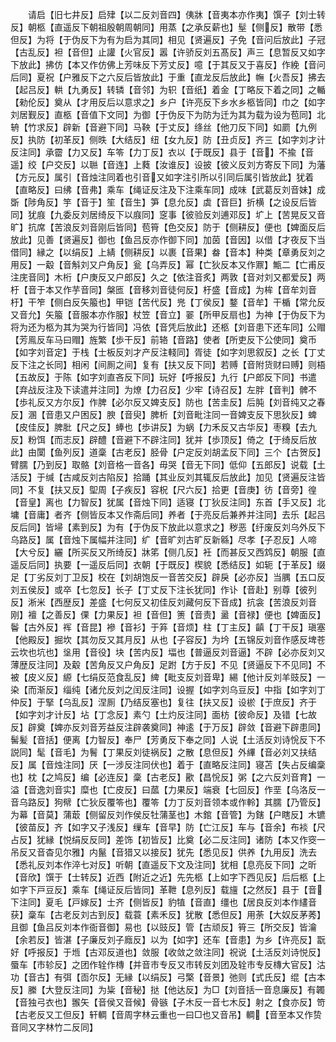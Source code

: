 <!-- { "loadSidebar": true } -->
　　请启【旧七井反】启肂【以二反刘音四】侇牀【音夷本亦作夷】馔子【刘士转反】朝柩【直遥反下朝祖殷朝周朝同】用蒸【之承反薪也】髽【侧反】散带【悉但反】为将【于伪反下为有为启为其同】相见【贤遍反】子免【音问后放此】子冠【古乱反】袒【音但】止讙【火官反】嚣【许骄反刘五髙反】声三【息暂反又如字下放此】拂仿【本又作仿佛上芳味反下芳丈反】噫【于其反又于喜反】作絻【音问后同】夏祝【户雅反下之六反后皆放此】于重【直龙反后放此】幠【火吾反】拂去【起吕反】輁【九勇反】转辚【音邻】为轵【音纸】着金【丁略反下着之同】之輴【勑伦反】奠从【才用反后以意求之】乡户【许亮反下乡水乡柩皆同】巾之【如字刘居觐反】直柩【音值下文同】为御【于伪反下为防为迁为其为载为设为苞同】北辀【竹求反】辟新【音避下同】马鞅【于丈反】绦丝【他刀反下同】如罽【九例反】执防【初革反】侧昳【大结反】纽【女九反】防【丑贞反】齐三【如字刘才计反注同】承霤【力又反】车笭【力丁反】衣以【于既反】县于【音】不揄【音遥】绞【户交反】以聮【音连】上蕤【汝谁反】设披【彼义反刘方寄反下同】为藩【方元反】属引【音烛注同着也引音又如字注引所以引同后属引皆放此】犹着【直略反】曰绋【音弗】乘车【绳证反注及下注乘车同】成味【武葛反刘音妹】成斲【陟角反】竽【音于】笙【音生】笋【息允反】虡【音巨】折横【之设反后皆同】犹庪【九委反刘居绮反下以庪同】窆事【彼验反刘逋邓反】圹上【苦晃反又音旷】抗席【苦浪反刘音刚后皆同】苞筲【色交反】防于【侧耕反】便也【婢面反后放此】见善【贤遍反】御也【鱼吕反亦作御下同】加茵【音因】以借【才夜反下当借同】縁之【以绢反】上綪【侧耕反】以裹【音果】畚【音本】种类【章勇反刘之用反】一觳【音斛刘又户角反】瓮【乌弄反】幂【亡狄反本又作鼏】甒二【亡甫反注庑音同】木桁【户庚反又户郎反】久之【依注音炙】两敦【音对刘又都爱反】两杅【音于本又作芋音同】槃匜【音移刘音徒何反】杅盛【音成】为桙【音牟刘音杅】干笮【侧白反矢箙也】甲铠【苦代反】兠【丁侯反】鍪【音牟】干楯【常允反又音允】矢箙【音服本亦作服】杖笠【音立】翣【所甲反扇也】为神【于伪反下为将为还为柩为其为哭为行皆同】冯依【音凭后放此】还柩【刘音患下还车同】公赗【芳鳯反车马曰赗】旌繁【歩干反】前辂【音路】使者【所吏反下公使同】奠币【如字刘音定】于栈【士板反刘才产反注輚同】胥徒【如字刘思叙反】之长【丁丈反下注之长同】相闲【间厠之间】复有【扶又反下同】若赙【音附货财曰赙】则梧【五故反】于陈【如字刘直吝反下同】玩好【呼报反】九行【户郎反下同】书遣【弃战反注及下读遣并注同】为燎【力召反】少牢【诗召反】左胖【音判】髀不【歩礼反又方尔反】作脾【必尔反又婢支反】防也【苦圭反】后肫【刘音纯又之春反】溷【音患又户困反】腴【音臾】脾析【刘音毗注同一音婢支反下思狄反】蜱【皮佳反】脾肶【尺之反】蜯也【歩讲反】为蜗【力禾反又古华反】枣糗【去九反】粉饵【而志反】辟醴【音避下不辟注同】犹并【歩顶反】倚之【于绮反后放此】由闑【鱼列反】道稾【古老反】胫骨【户定反刘胡孟反下同】三个【古贺反】臂臑【乃到反】取骼【刘音格一音各】毋哭【音无下同】低仰【五郎反】说载【土活反】于缄【古咸反刘古陷反】拾踊【其业反刘其辄反后放此】加见【贤遍反注皆同】不复【扶又反】堲周【子疾反】容柷【尺六反】拾更【音庚】彷【音旁】徨【音皇】离也【力智反】犹属【音烛下同】适寝【丁狄反注同】东首【手又反】北墉【音庸】者齐【侧皆反本又作斋后同】养者【于亮反后兼养并注同】去乐【起吕反后同】皆埽【素到反】为有【于伪反下放此以意求之】秽恶【纡废反刘乌外反下乌路反】属【音烛下属幅并注同】纩【音旷刘古旷反新緜】尽孝【子忍反】人啼【大兮反】纚【所买反又所绮反】牀笫【侧几反】衽【而甚反又西鸩反】朝服【直遥反后同】执要【一遥反后同】衣朝【于既反】楔貌【悉结反】如轭【于革反】缀足【丁劣反刘丁卫反】校在【刘胡饱反一音苦交反】辟戾【必亦反】当腢【五口反刘五侯反】或卒【七忽反】长子【丁丈反下注长犹同】作讣【音赴】别尊【彼列反】淅米【西歴反】差盛【七何反又初佳反刘藏何反下音成】抗衾【苦浪反刘音刚】襢【之善反】倮【力果反】袒【音但】箦【音责】盝【音禄】便也【婢面反】鬠【古外反】裈【音昆】襂【音衫】于笲【音烦】柱【丁主反】齻【丁干反】瑱塞【他殿反】掘坎【其勿反又其月反】从也【子容反】为坅【五锦反刘音作感反埤苍云坎也坑也】垼用【音役】块【苦内反】堛也【普逼反刘音逼】不辟【必亦反刘又薄歴反注同】及觳【苦角反又户角反】足跗【方于反】不见【贤逼反下不见同】不被【皮义反】縓【七绢反范食乱反】綼【毗支反刘音卑】緆【他计反刘羊豉反】一染【而渐反】缁纯【诸允反刘之闰反注同】设握【如字刘乌豆反】中指【如字刘丁仲反】于掔【乌乱反】涅厠【乃结反塞也】复往【扶又反】设棜【于庶反】齐于【如字刘才计反】坫【丁念反】素勺【土灼反注同】面枋【彼命反】及错【七故反】辟奠【婢亦反刘音芳益反注辟袭奠同】神逺【于万反】辟敛【音避下辟患同】髺髪【音括】便离【力智反】奉尸【芳勇反下奉之同】人说【土活反刘诗恱反下不説同】髦【音毛】为鬌【丁果反刘徒祸反】之散【息但反】外縪【音必刘又扶结反】属【音烛注同】厌【一涉反注同伏也】着于【直略反注同】寝苫【失占反编稾也】枕【之鸠反】编【必连反】稾【古老反】歠【昌恱反】粥【之六反刘音育】一溢【音逸刘音实】糜也【亡皮反】曰蓏【力果反】端衰【七回反】作垩【乌洛反一音乌路反】狗幦【亡狄反覆笭也】覆笭【力丁反刘音领本或作軨】其臑【乃管反】为幕【音莫】蒲菆【侧留反刘作侯反牡蒲茎也】木錧【音管】为鎋【户瞎反】木镳【彼苗反】齐【如字又子浅反】缫车【音早】防【亡江反】车与【音余】布裧【尺占反】犹縁【悦绢反反同】差饰【初皆反】比奠【必二反注同】诸防【本又作窔一吊反又音杳见尔雅】内鬣【音猎又以接反】犹先【悉见反】供养【九用反】洗去【悉礼反刘本作淬七对反】听朝【直遥反下文及注同】犹相【息亮反下同】之昕【音欣】馔于【士转反】近西【附近之近】先先柩【上如字下西见反】后后柩【上如字下戸豆反】乘车【绳证反后皆同】革靾【息列反】载旜【之然反】县于【音下注同】夏毛【戸嫁反】士齐【侧皆反】豹犆【音直】缰也【居良反刘本作繣音获】稾车【古老反刘古到反】载蓑【素禾反】犹散【悉但反】用荼【大奴反茅莠】且御【鱼吕反刘本作衙音御】易也【以豉反】管【古顽反】筲三【所交反】皆瀹【余若反】皆湛【子廉反刘子廕反】以为【如字】还车【音患】为乡【许亮反】翫好【呼报反】于堩【古邓反道也】敛服【收敛之敛注同】祝说【土活反刘诗悦反】蜃车【市轸反】之团作辁作槫【并音市专反又市转反刘团及辁市专反槫大官反】沽功【音古】有弭【靣尔反】无縁【以绢反】弓檠【音景】弛则【式氏反】绲【古本反】縢【大登反注同】为粊【音秘】挞【他达反】为□【刘音括一音息廉反】有韣【音独弓衣也】翭矢【音侯又音候】骨镞【子木反一音七木反】射之【食亦反】笴【古老反又工但反】轩輖【音周字林云重也一曰□也又音吊】輖【音至本又作贽音同又字林竹二反同】
